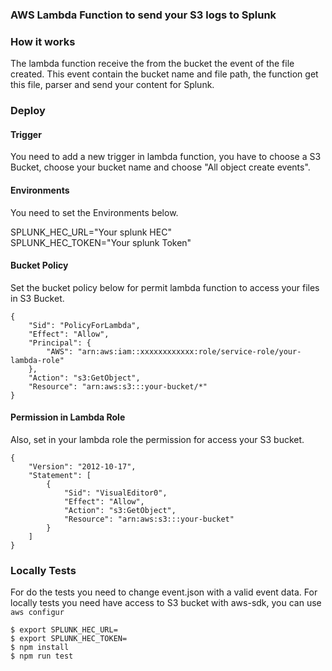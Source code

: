 ### AWS Lambda Function to send your S3 logs to Splunk

### How it works

The lambda function receive the from the bucket the event of the file created.
This event contain the bucket name and file path, the function get this file, parser and send your content for Splunk.

### Deploy

#### Trigger

You need to add a new trigger in lambda function, you have to choose a S3 Bucket, choose your bucket name and choose "All object create events".

#### Environments

You need to set the Environments below.

SPLUNK_HEC_URL="Your splunk HEC"\
SPLUNK_HEC_TOKEN="Your splunk Token"

#### Bucket Policy

Set the bucket policy below for permit lambda function to access your files in S3 Bucket.

```
{
    "Sid": "PolicyForLambda",
    "Effect": "Allow",
    "Principal": {
        "AWS": "arn:aws:iam::xxxxxxxxxxxx:role/service-role/your-lambda-role"
    },
    "Action": "s3:GetObject",
    "Resource": "arn:aws:s3:::your-bucket/*"
}
```

#### Permission in Lambda Role

Also, set in your lambda role the permission for access your S3 bucket.

```
{
    "Version": "2012-10-17",
    "Statement": [
        {
            "Sid": "VisualEditor0",
            "Effect": "Allow",
            "Action": "s3:GetObject",
            "Resource": "arn:aws:s3:::your-bucket"
        }
    ]
}
```

### Locally Tests

For do the tests you need to change event.json with a valid event data.
For locally tests you need have access to S3 bucket with aws-sdk, you can use ``` aws configur ```

```
$ export SPLUNK_HEC_URL=
$ export SPLUNK_HEC_TOKEN=
$ npm install 
$ npm run test

```